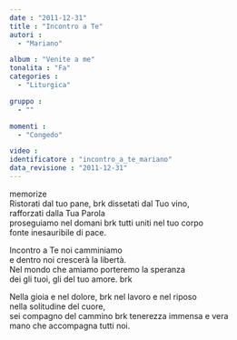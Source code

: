 ```yaml
---
date : "2011-12-31"
title : "Incontro a Te"
autori : 
  - "Mariano"

album : "Venite a me"
tonalita : "Fa"
categories : 
  - "Liturgica"

gruppo : 
  - ""

momenti : 
  - "Congedo"

video : 
identificatore : "incontro_a_te_mariano"
data_revisione : "2011-12-31"
---
```

  
  
  
  
  
  
  
  
  
memorize  
Ristorati dal tuo pane,  brk dissetati dal Tuo vino,   
rafforzati dalla Tua Parola   
proseguiamo nel domani  brk tutti uniti nel tuo corpo   
fonte inesauribile di pace.  
  
  
Incontro a Te  noi camminiamo  
e dentro noi crescerà  la libertà.  
Nel mondo che amiamo porteremo la speranza  
dei gli tuoi, gli del tuo amore. brk     
  
  
  
Nella gioia e nel dolore,  brk nel lavoro e nel riposo   
nella solitudine del cuore,   
sei compagno del cammino  brk tenerezza immensa e vera   
mano che accompagna tutti noi.  
  
  
  
